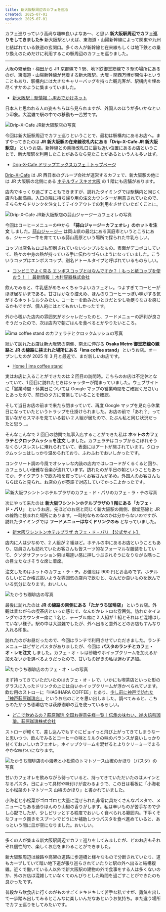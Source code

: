 ```yaml
---
title: 新大阪駅周辺のカフェを巡る
created: 2025-07-01
updated: 2025-07-01
---
```


カフェ巡りっていう高尚な趣味良いよなあ～、と思い **新大阪駅周辺でカフェ巡りをしてきました☕️** 新大阪駅といえば、東海道・山陽新幹線によって関東や九州と結ばれている鉄道の玄関口。多くの人が新幹線と在来線もしくは地下鉄との乗り換えのためだけに利用するこの駅周辺のカフェを巡りました。

---

大阪の繁華街・梅田から JR 京都線で 1 駅、地下鉄御堂筋線で 3 駅の場所にあるのが、東海道・山陽新幹線が発着する新大阪駅。大阪・関西万博が開催中ということもあり、駅構内には大きなキャリーバッグを持った観光客が、駅構内を埋め尽くすかのように集まっていました。

- [新大阪駅｜駅情報：JRおでかけネット](https://www.jr-odekake.net/eki/top?id=0610155)

日本人と思われる人の姿もちらほら見られますが、外国人のほうが多いかなという印象。大混雑で駅の中での移動も一苦労です。

![Drip-X-Cafe JR新大阪駅店の写真](20262643-5193-4781-6964-c16173f1c000)

今回は新大阪駅周辺でカフェ巡りということで、最初は駅構内にあるお店へ。まずやってきたのは **JR 新大阪駅の在来線改札内にある「Drip-X-Cafe JR 新大阪駅店」** というお店。新幹線との乗換改札口に最も近い位置にあるお店ということで、新大阪駅を利用したことがあるなら見たことがあるという人も多いはず。

- [Drip-X-Cafe ドリップエックスカフェ｜トップページ](https://drip-x-cafe.com/)

[Drip-X-Cafe](https://drip-x-cafe.com/) は JR 西日本のグループ会社が運営するカフェで、新大阪駅の他には JR 大阪駅の北側にある [ホテルヴィスキオ大阪](https://www.hotelvischio-osaka.jp/) の 1 階にも店舗があります。

店内でゆっくり過ごすこともできますが、訪れたタイミングでは駅構内と同じく店内も超満員。入口の隣に持ち帰り用の注文カウンターが用意されていたので、そちらからドリンクを注文してテイクアウトでの利用をさせていただくことに。

![Drip-X-Cafe JR新大阪駅店の蒜山ジャージーカフェオレの写真](0b2a7c4c-8aa1-4bbf-8587-766ba4941a00)

今回はコーヒーメニューの中から **「蒜山ジャージーカフェオレ」のホットを注文** しました。[蒜山ジャージー](https://www.hiruraku.com/hiruzen_jersey/) は岡山県の最北にある真庭市というところにある、ジャージー牛を育てている蒜山高原という場所で採られた牛乳らしい。

コップは店名もロゴも印刷されていないシンプルなもの。表面がデコボコしていて、熱々の中身の熱が持っている手に伝わりづらいようになっていました。こういうコップはエンボスコップ、別名ドトールタイプと呼ばれているものらしい。

- [コンビニでよく見る エンボスコップとはなんですか？｜もっと紙コップを使おう！ ｜ 最新情報 ｜木村容器株式会社](https://www.pack-kimura.net/news/article028333/)

飲んでみると、牛乳感がめちゃくちゃつよいカフェオレ。つよすぎてコーヒーがほぼ居ないまである。甘さはかなり控えめ、ほんのりコーヒーっぽい味がする気がするホットミルクみたい。コーヒーを飲みたいときだと少し物足りなさを感じるかもですが、個人的にはとてもおいしかったです。

外から覗いた店内の雰囲気がオシャレだったのと、フードメニューの評判が良さそうだったので、次は店内で朝ごはんを食べるとかやりたいところ。

![ima coffee stand のカフェラテとクロックムッシュの写真](6fc249f3-9905-4763-49ec-24bea2c1de00)

続いて訪れたお店は新大阪駅の南側、南北に伸びる **Osaka Metro 御堂筋線の線路と JR の線路に挟まれた場所にある「ima coffee stand」** というお店。オープンしたのが 2025 年 3 月と最近で、まだ新しいお店です。

- [Home | ima coffee stand](https://ima-coffee-stand.square.site/)

実はお店に入ることができたのは 2 回目の訪問時。こちらのお店は不定休となっていて、1 回目に訪れたときはシャッターが閉まっていました。ウェブサイトに「営業時間・休業日については Google マップの営業時間をご確認ください」とあったので、前日の夕方に営業していることを確認。

そして当日お店の前まで来たら閉まっていて、再度 Google マップを見たら休業日になっていたというトラップを仕掛けられました。お店の前で「あれ？」って言いながらスマホを見ている若い 2 人組が居たので、たぶん私と同じ状況だったと思う…。

そんなこんなで 2 回目の訪問で無事入店することができた私は **ホットのカフェラテとクロックムッシュを注文** しました。カフェラテはコップからこぼれそうなくらいスレスレに淹れられていて、表面にはアートが施されています。クロックムッシュはしっかり温められており、ふわふわでおいしかったです。

コンクリート調の今風でオシャレな内装の店内ではレコードがくるくると回り、カフェらしい優雅な音楽が流れています。訪れたのが平日の朝ということもあってか、テイクアウトで飲み物を買っていくお客さんが多め。外国人のお客さんもちらほらと見られ、お店の方が英語で対応していてかっこよかったです。

![新大阪ワシントンホテルプラザのカフェ・ド・パリのカフェ・ラ・テの写真](0d904756-9202-4bcc-06c4-2a0f640ee500)

次にやって来たのは **新大阪ワシントンホテルプラザの 1 階にある「カフェ・ド・パリ」** というお店。先ほどのお店と同じく新大阪駅の南側、御堂筋線と JR の線路に挟まれた場所にあります。一時的なものなのかは分からないのですが、訪れたタイミングでは **フードメニューはなくドリンクのみ** となっていました。

- [新大阪ワシントンホテルプラザ カフェ・ド・パリ 【公式サイト】](https://restaurant.washington.jp/s_index.php?dn=osaka_paris)

店内に人は少なめで、2 人組が 2 組ほど。ホテルの中にあるお店ということもあり、店員さんも訪れていたお客さんも皆スーツ的なフォーマルな服装をしていて、クソダサファッション男は場違い感に押しつぶされそうになりながら隅っこの目立たなさそうな席に着席。

注文したのはホットのカフェ・ラ・テ。お値段は 900 円とお高めです。ホテルらしいどこか格式高いような雰囲気の店内で飲むと、なんだか良いものを飲んでいる気分になります。おいしい。

![たかうち珈琲店の写真](8c740e1e-b72c-45e4-3a66-6c8e10cf7600)

最後に訪れたのは **JR の線路の東側にある「たかうち珈琲店」** というお店。外観は昔ながらの喫茶店といった感じで、なんだかレトロな雰囲気。訪れたタイミングではカウンター席に 1 名と、テーブル席に 2 人組が 1 組とそれほど混雑はしていない様子。駅の中は大混雑でしたが、外へ出ると意外とどのお店もすんなり入れる印象。

訪れたのがお昼だったので、今回はランチで利用させていただきました。ランチメニューはピザとパスタがありましたが、今回は **パスタのランチとカフェ・オ・レを注文** しました。カフェ・オ・レは砂糖やホイップクリームを加えるか加えないかを選べるようだったので、甘いもの好きの私は迷わず追加。

![たかうち珈琲店のカフェ・オ・レの写真](35e886a0-a801-441c-0ce1-d10d63c65400)

まず持ってきていただいたのはカフェ・オ・レで、いかにも喫茶店といった形のグラスに入ったドリンクの上には白いホイップクリームが浮かべられています。飲む用のストローに「HAGIHARA COFFEE」とあり、[少し前に神戸で訪れた「神戸萩原珈琲店」](/blog/20250613/) というお店のことを思い出しました。調べてみると、こちらのたかうち珈琲店では萩原珈琲の豆を使っているらしい。

- [どこで飲めるの？萩原珈琲 全国お得意先様一覧｜伝承の味わい、炭火焙煎珈琲。萩原珈琲株式会社](https://www.hagihara-coffee.com/client_list.html)

ストローが軽くて、差し込んでもすぐにピョイっと飛び上がってきてしまうなーと思いつつ、飲んでみるとコーヒーの味とミルクの味のバランスが良いしっかり甘くておいしいカフェオレ。ホイップクリームを混ぜるとよりクリーミーでまろやかな味わいになります。

![たかうち珈琲店の小海老と小松菜のトマトソース山椒のかほり（パスタ）の写真](c3cc012d-5de4-4158-5568-53ee689bed00)

甘いカフェオレを飲みながら待っていると、持ってきていただいたのはメインとなるパスタ。日によって具材や味付けが変わるようで、この日は看板に「小海老と小松菜のトマトソース 山椒のかほり」と書かれていました。

小海老と小松菜がゴロゴロと大量に混ぜられた非常に具だくさんなパスタで、メニューにもある通りほんのり山椒の香りがします。私は辛いものが苦手なので少し心配でしたが、少しピリッとする程度でおいしく食べられる範囲内。下手くそなフォーク捌きをスプーンでどうにか補助しつつパスタを食べ進めていると、あっという間に皿が空になりました。おいしい。

---

多くの人が集まる新大阪駅周辺でカフェ巡りをしてみましたが、どのお店もそれぞれ個性的で、楽しくお店をまわることができました。

新大阪駅周辺は線路や高架の道路に歩道橋と様々なもので分断されていたり、道もカーブしていて暗い地下道が張り巡らされていたりと駅の外へ出ると結構複雑。近くで働いている人以外で新大阪駅の建物の外で食事をする人は多くないのか、外のお店は混雑していなくてのんびりとした時間を過ごすことができたのも良かったです。

普段から飲食店に行くのがものすごくドキドキして苦手な私ですが、勇気を出して一歩踏み出してみるとこんなに楽しいんだなあというお気持ち。また違う場所でカフェ巡りをしてみたいです。
